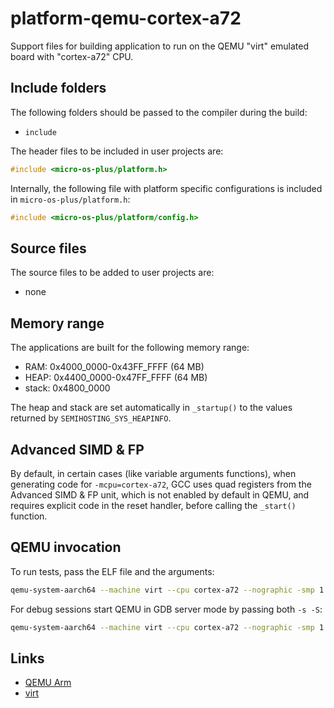 # platform-qemu-cortex-a72

Support files for building application to run on the QEMU "virt"
emulated board with "cortex-a72" CPU.

## Include folders

The following folders should be passed to the compiler during the build:

- `include`

The header files to be included in user projects are:

```cpp
#include <micro-os-plus/platform.h>
```

Internally, the following file with platform specific configurations
is included in `micro-os-plus/platform.h`:

```cpp
#include <micro-os-plus/platform/config.h>
```

## Source files

The source files to be added to user projects are:

- none

## Memory range

The applications are built for the following memory range:

- RAM: 0x4000_0000-0x43FF_FFFF (64 MB)
- HEAP: 0x4400_0000-0x47FF_FFFF (64 MB)
- stack: 0x4800_0000

The heap and stack are set automatically in `_startup()` to the values
returned by `SEMIHOSTING_SYS_HEAPINFO`.

## Advanced SIMD & FP

By default, in certain cases (like variable arguments functions),
when generating code for `-mcpu=cortex-a72`, GCC uses quad registers
from the Advanced SIMD & FP unit, which is not enabled by default
in QEMU, and requires explicit code in the reset handler, before
calling the `_start()` function.

## QEMU invocation

To run tests, pass the ELF file and the arguments:

```sh
qemu-system-aarch64 --machine virt --cpu cortex-a72 --nographic -smp 1 -d unimp,guest_errors --kernel "unit-test.elf" --semihosting-config enable=on,target=native,arg=unit-test
```

For debug sessions start QEMU in GDB server mode by passing both `-s -S`:

```sh
qemu-system-aarch64 --machine virt --cpu cortex-a72 --nographic -smp 1 -d unimp,guest_errors -s -S --semihosting-config enable=on,target=native,arg=test
```

## Links

- [QEMU Arm](https://www.qemu.org/docs/master/system/target-arm.html)
- [virt](https://www.qemu.org/docs/master/system/arm/virt.html)

